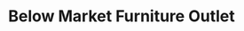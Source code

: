 ---
title: "Below Market Furniture Outlet"
url: /fishers/below-market-furniture-outlet/
shop: Möbel
---